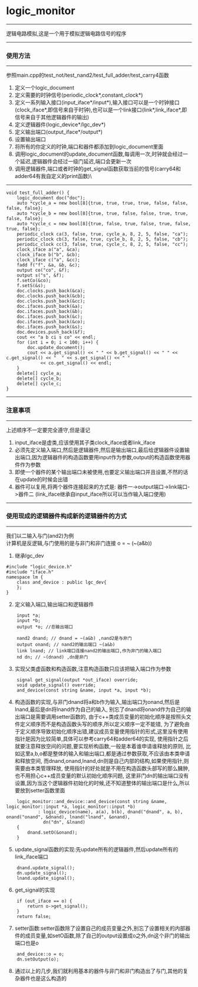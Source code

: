 # logic_monitor
***
逻辑电路模拟,这是一个用于模拟逻辑电路信号的程序
***
### 使用方法
***
参照main.cpp的test\_not/test\_nand2/test\_full\_adder/test\_carry4函数
1. 定义一个logic\_document
2. 定义需要的时钟信号\(periodic\_clock\*,constant\_clock\*\)
3. 定义一系列输入接口\(input\_iface\*/input\*\),输入接口可以是一个时钟接口\(clock\_iface\*,即信号来自于时钟\),也可以是一个link接口\(link\*,link\_iface\*,即信号来自于其他逻辑器件的输出\)
4. 定义逻辑器件\(logic\_device\*/lgc\_dev\*\)
5. 定义输出端口\(output\_iface\*/output\*\)
6. 设置输出端口
7. 将所有的你定义的时钟,端口和器件都添加到logic\_document里面
8. 调用logic\_document的update\_document函数,每调用一次,时钟就会经过一个延迟,逻辑器件会经过一级门延迟,端口会更新一次
9. 调用逻辑器件,端口或者时钟的get\_signal函数获取当前的信号\(carry64和adder64有我自定义的print函数\)\
***
```
void test_full_adder() {
	logic_document doc("doc");
	auto *cycle_a = new bool[8]{true, true, true, true, false, false, false, false};
	auto *cycle_b = new bool[8]{true, true, false, false, true, true, false, false};
	auto *cycle_c = new bool[8]{true, false, true, false, true, false, true, false};
	periodic_clock ca(3, false, true, cycle_a, 8, 2, 5, false, "ca");
	periodic_clock cb(3, false, true, cycle_b, 8, 2, 5, false, "cb");
	periodic_clock cc(3, false, true, cycle_c, 8, 2, 5, false, "cc");
	clock_iface a("a", &ca);
	clock_iface b("b", &cb);
	clock_iface c("a", &cc);
	fadd f("f", &a, &b, &c);
	output co("co", &f);
	output s("s", &f);
	f.setCo(&co);
	f.setS(&s);
	doc.clocks.push_back(&ca);
	doc.clocks.push_back(&cb);
	doc.clocks.push_back(&cc);
	doc.ifaces.push_back(&a);
	doc.ifaces.push_back(&b);
	doc.ifaces.push_back(&c);
	doc.ifaces.push_back(&co);
	doc.ifaces.push_back(&s);
	doc.devices.push_back(&f);
	cout << "a b ci s co" << endl;
	for (int i = 0; i < 100; i++) {
		doc.update_document();
		cout << a.get_signal() << " " << b.get_signal() << " " << c.get_signal() << "  " << s.get_signal() << " "
			 << co.get_signal() << endl;
	}
	delete[] cycle_a;
	delete[] cycle_b;
	delete[] cycle_c;
}
```
***
### 注意事项
***
上述顺序不一定要完全遵守,但是谨记
1. input\_iface是虚类,应该使用其子类clock\_iface或者link\_iface
2. 必须先定义输入端口,然后是逻辑器件,然后是输出端口,最后给逻辑器件设置输出端口,因为逻辑器件的构造函数要用input作为参数,output的构造函数使用器件作为参数
3. 即使一个器件的某个输出端口未被使用,也要定义输出端口并且设置,不然的话在update的时候会出错
4. 器件可以复用,将两个器件连接起来的方式是: 器件一\->output端口\->link端口\->器件二 (link\_iface继承自input\_iface所以可以当作输入端口使用)
***
### 使用现成的逻辑器件构成新的逻辑器件的方式
***
我们以二输入与门(and2)为例<br>
计算机是反逻辑,与门使用的是与非门和非门连接 o = ~ \(~\(a&b\)\)
1. 继承lgc\_dev
```
#include "logic_device.h"
#include "iface.h"
namespace lm {
    class and_device : public lgc_dev{
    };
}
```
2. 定义输入端口,输出端口和逻辑器件 
```
	input *a;
	input *b;
	output *o; //总输出端口
    
	nand2 dnand; // dnand = ~(a&b) ,nand2是与非门
	output onand; // nand2的输出端口 ~(a&b)
	link lnand; // link端口连接nand2的输出端口,作为非门的输入端口
	nd dn; // ~(dnand) ,dn是非门
```
3. 实现父类虚函数和构造函数,注意构造函数只应该把输入端口作为参数
```
    signal get_signal(output *out_iface) override;
    void update_signal() override;
    and_device(const string &name, input *a, input *b);
```
4. 构造函数的实现,与非门dnand将a和b作为输入,输出端口为onand,然后是lnand,最后是dn将lnand作为自己的输入,
别忘了dnand将onand作为自己的输出端口是需要调用setter函数的,
由于c++类成员变量的初始化顺序是按照头文件定义顺序而不是构造函数头写的顺序,所以定义顺序一定不能错,
为了避免由于定义顺序导致初始化顺序出错,建议成员变量使用指针的形式,这里没有使用指针是因为比较简单,具体可以参考carry64和adder64的实现,
使用指针之后就要注意释放空间的问题,要实现析构函数,一般是本着谁申请谁释放的原则,
比如这里a,b,o都是整体的输入和输出端口,都是通过参数获取,不应该由本类申请和释放空间,
而dnand,onand,lnand,dn则是自己内部的结构,如果使用指针,则需要由本类管理释放,
使用指针的好处就是不用在构造函数头部写的那么臃肿,也不用担心c++成员变量的默认初始化顺序问题,
这里非门dn的输出端口没有设置,因为当这个逻辑器件初始化的时候,还不知道整体的输出端口是什么,所以要放到setter函数里面
```
    logic_monitor::and_device::and_device(const string &name, logic_monitor::input *a, logic_monitor::input *b)
    		: logic_device(name), a(a), b(b), dnand("dnand", a, b), onand("onand", &dnand), lnand("lnand", &onand),
    		  dn("dn", &lnand)
    {
	    dnand.setO(&onand);
    }
```
5. update\_signal函数的实现:先update所有的逻辑器件,然后update所有的link_iface端口
```
	dnand.update_signal();
	dn.update_signal();
	lnand.update_signal();
```
6. get\_signal的实现
```
	if (out_iface == o) {
		return o->get_signal();
	}
	return false;
```
7. setter函数:setter函数除了设置自己的成员变量之外,别忘了设置相关的内部器件的成员变量,如setO函数,除了自己的output设置成o之外,dn这个非门的输出端口也是o
```
	and_device::o = o;
	dn.setOutput(o);
```
8. 通过以上的几步,我们就利用基本的器件与非门和非门构造出了与门,其他的复杂器件也是这么构造的

